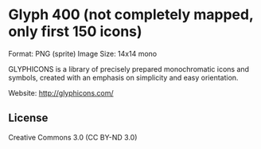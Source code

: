 Glyph 400 (not completely mapped, only first 150 icons)
=================

Format: PNG (sprite)
Image Size: 14x14 mono

GLYPHICONS is a library of precisely prepared monochromatic icons and symbols, created with an emphasis on simplicity and easy orientation.

Website: http://glyphicons.com/

License
-----------

Creative Commons 3.0 (CC BY-ND 3.0)